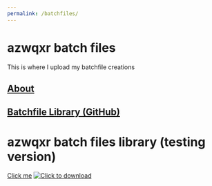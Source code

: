 ```yaml
---
permalink: /batchfiles/
---
```

# azwqxr batch files
This is where I upload my batchfile creations
## [About](https://azwqxr.github.io/batchfiles/about/)
## [Batchfile Library (GitHub)](https://github.com/azwqxr/azwqxrbatchfiles)

# azwqxr batch files library (testing version)

<a href="https://github.com/azwqxr/main/screenshot.png" download>Click me</a>
<a href="https://github.com/azwqxr/main/screenshot.png" download>
 <img src="https://github.com/azwqxr/main/screenshot.png" alt="Click to download">
</a>
